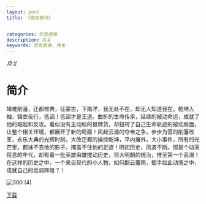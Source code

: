 ```yaml
---
layout: post
title: 《锦衣夜行》


categories: 历史武侠
description: 月关
keywords: 历史武侠，月关
---
```


*月关*

# 简介

靖难削藩，迁都修典，征蒙古，下南洋，我无处不在，却无人知道我在。乾坤入袖，锦衣夜行，低调！低调才是王道。曲折的生命传承，延续的被动命运，成就了他的崛起和反攻。看似没有主动权的冒牌货，却扭转了自己生命轨迹的被动局面，让整个相关环境，都展开了新的局面！风起云涌的夺帝之争，步步为营的削藩改革，永乐大典的光辉时刻，大改迁都的操控乾坤，平内攘外，大小事件，所有的光芒里，都抹不去他的影子、掩盖不住他的足迹！明初历史，风波不断。那是个动荡将息的年代，却有着一批英雄枭雄搅动历史，将大明朝的统治，推至第一个高潮！在这样的历史之中，一个来自现代的小人物，如何翻云覆雨，插手如此动荡之中，成就自己的低调辉煌？！

![300 (4)](http://tvax4.sinaimg.cn/large/008dGP0Fgy1gtx0jcl8pej308c0b4mxa.jpg)

[下载](https://link.jscdn.cn/1drv/aHR0cHM6Ly8xZHJ2Lm1zL3QvcyFBaGU2R2dNWmVFb2poRXlvNE5fNnlZNk9LV0JjP2U9V1BmQzBY.txt)

